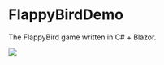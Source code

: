# FlappyBirdDemo
The FlappyBird game written in C# + Blazor.

<img src="https://github.com/DoctorOnline/FlappyBirdDemo/Screenshots/Screenshot.png" />